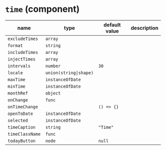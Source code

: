 `time` (component)
==================


| name  | type  | default value  | description  |
|---|---|---|---|
|`excludeTimes`|`array`|||
|`format`|`string`|||
|`includeTimes`|`array`|||
|`injectTimes`|`array`|||
|`intervals`|`number`|`30`||
|`locale`|`union(string\|shape)`|||
|`maxTime`|`instanceOfDate`|||
|`minTime`|`instanceOfDate`|||
|`monthRef`|`object`|||
|`onChange`|`func`|||
|`onTimeChange`||`() => {}`||
|`openToDate`|`instanceOfDate`|||
|`selected`|`instanceOfDate`|||
|`timeCaption`|`string`|`"Time"`||
|`timeClassName`|`func`|||
|`todayButton`|`node`|`null`||